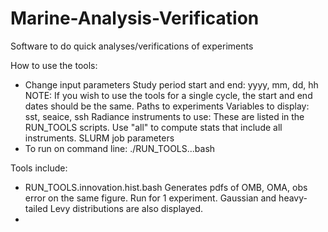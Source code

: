 # Marine-Analysis-Verification
Software to do quick analyses/verifications of experiments

How to use the tools:
- Change input parameters
      Study period start and end: yyyy, mm, dd, hh
          NOTE: If you wish to use the tools for a single cycle, the start and end dates should be the same.
      Paths to experiments
      Variables to display: sst, seaice, ssh
      Radiance instruments to use: These are listed in the RUN_TOOLS scripts. Use "all" to compute stats that include all instruments.
      SLURM job parameters
- To run on command line:
      ./RUN_TOOLS...bash

Tools include:
- RUN_TOOLS.innovation.hist.bash
      Generates pdfs of OMB, OMA, obs error on the same figure.
      Run for 1 experiment.
      Gaussian and heavy-tailed Levy distributions are also displayed.
- 
  
